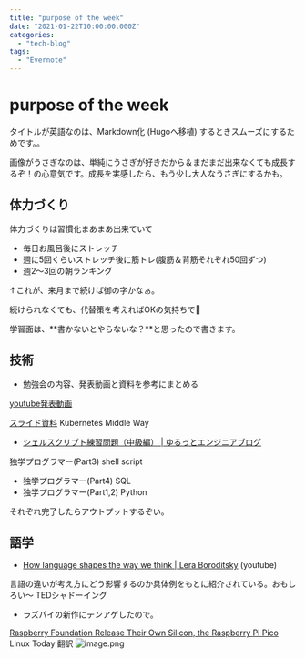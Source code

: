 ```yaml
---
title: "purpose of the week"
date: "2021-01-22T10:00:00.000Z"
categories: 
  - "tech-blog"
tags: 
  - "Evernote"
---
```


# purpose of the week

タイトルが英語なのは、Markdown化 (Hugoへ移植) するときスムーズにするためです。。

画像がうさぎなのは、単純にうさぎが好きだから＆まだまだ出来なくても成長するぞ！の心意気です。成長を実感したら、もう少し大人なうさぎにするかも。

## 体力づくり

体力づくりは習慣化まあまあ出来ていて

* 毎日お風呂後にストレッチ
* 週に5回くらいストレッチ後に筋トレ(腹筋＆背筋それぞれ50回ずつ)
* 週2〜3回の朝ランキング

↑これが、来月まで続けば御の字かなぁ。

続けられなくても、代替策を考えればOKの気持ちで💪

学習面は、**書かないとやらないな？**と思ったので書きます。

## 技術

* 勉強会の内容、発表動画と資料を参考にまとめる

[youtube発表動画](https://www.youtube.com/watch?v=KmM16GHwies&feature=youtu.be)

[スライド資料](https://speakerdeck.com/hhiroshell/kubernetes-network-fundamentals-69d5c596-4b7d-43c0-aac8-8b0e5a633fc2)
Kubernetes Middle Way
* [シェルスクリプト練習問題（中級編） | ゆるっとエンジニアブログ](http://g-network.boo.jp/wiki/2018/02/post-909/)

独学プログラマー(Part3)
shell script
* 独学プログラマー(Part4)
SQL
* 独学プログラマー(Part1,2)
Python

それぞれ完了したらアウトプットするぞい。

## 語学

* [How language shapes the way we think | Lera Boroditsky](https://www.youtube.com/watch?v=RKK7wGAYP6k) (youtube)

言語の違いが考え方にどう影響するのか具体例をもとに紹介されている。おもしろい〜
TEDシャドーイング
* ラズパイの新作にテンアゲしたので。

[Raspberry Foundation Release Their Own Silicon, the Raspberry Pi Pico](https://www.linuxtoday.com/it_management/raspberry-foundation-release-their-own-silicon-the-raspberry-pi-pico-210121015006.html)
Linux Today 翻訳
![image.png](image/image2.png)
